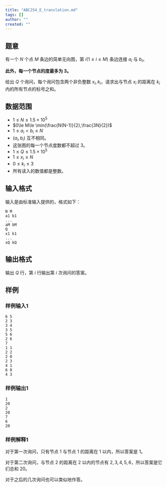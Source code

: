 ```yaml
---
title: "ABC254_E_translation.md"
tags: []
author: ""
created: ""
---
```


## 题意
有一个 $N$ 个点 $M$ 条边的简单无向图，第 $i(1\le i\le M)$ 条边连接 $a_i$ 与 $b_i$。

**此外，每一个节点的度最多为 $3$。**

给出 $Q$ 个询问，每个询问包含两个非负整数 $x_i,k_i$，请求出与节点 $x_i$ 的距离在 $k_i$ 内的所有节点的标号之和。 

## 数据范围

- $1\le N\le 1.5\times10^5$
- $0\le M\le \min(\frac{N(N-1)}{2},\frac{3N}{2})$
- $1\le a_i < b_i\le N$
- $(a_i,b_i)$ 互不相同。
- 这张图的每一个节点度数都不超过 $3$。
- $1\le Q\le 1.5\times10^5$
- $1\le x_i\le N$
- $0\le k_i\le 3$
- 所有读入的数值都是整数。

## 输入格式

输入是由标准输入提供的，格式如下：

```
N M
a1 b1
...
aM bM
Q
x1 k1
...
xQ kQ
```

## 输出格式

输出 $Q$ 行，第 $i$ 行输出第 $i$ 次询问的答案。

## 样例

### 样例输入1

```
6 5
2 3
3 4
3 5
5 6
2 6
7
1 1
2 2
2 0
2 3
4 1
6 0
4 3
```

### 样例输出1

```
1
20
2
20
7
6
20
```

### 样例解释1

对于第一次询问，只有节点 $1$ 与节点 $1$ 的距离在 $1$ 以内，所以答案是 $1$。

对于第二次询问，与节点 $2$ 的距离在 $2$ 以内的节点有 $2,3,4,5,6$，所以答案是它们总和 $20$。

对于之后的几次询问也可以类似地作答。

